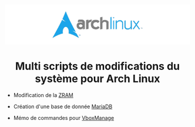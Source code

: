 <img src="./logo.png" />

<h1 align="center">Multi scripts de modifications du système pour Arch Linux</h1>

- Modification de la [ZRAM](https://github.com/aaaaaaantoine/archlinux-conf/blob/main/zram.sh)

- Création d'une base de donnée [MariaDB](https://github.com/aaaaaaantoine/archlinux-conf/blob/main/mariadb.sh)

- Mémo de commandes pour [VboxManage](https://github.com/aaaaaaantoine/archlinux-conf/blob/main/VboxManage.md)